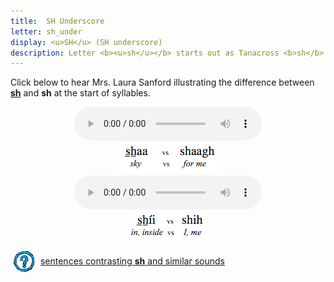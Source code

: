 ```yaml
---
title:  SH Underscore
letter: sh_under
display: <u>SH</u> (SH underscore)
description: Letter <b><u>sh</u></b> starts out as Tanacross <b>sh</b> but ends with the vocal cords vibrating. This sound occurs only at the start of a syllable.<br />
---
```



Click below to hear Mrs. Laura Sanford illustrating the difference between <b><u>sh</u></b> and <b>sh</b> at the start of syllables.

<center>
<audio controls src="/assets/audio/sh_sh_und_cmp_LS.mp3" type="audio/mpeg">Your browser does not support the audio element.</audio><br/>
<img src="/assets/gif/sh_sh_under.gif" border="0">
</center>

<center>
<audio controls src="/assets/audio/sh_sh_und_cmp2_LS.mp3" type="audio/mpeg">Your browser does not support the audio element.</audio><br/>
<img src="/assets/gif/sh_sh_under2.gif" border="0"/>
</center>

<p>
<img src="/assets/images/question.png" width="34" height="34" hspace="5" align="absmiddle"> <a href="../alveolar_comp/sib2_sent/sib2_sent.html"> sentences contrasting <b><u>sh</u></b> and similar sounds</a><br />
</p>
